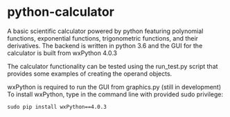 # python-calculator
A basic scientific calculator powered by python featuring polynomial functions, exponential functions, trigonometric functions, and their derivatives. The backend is written in python 3.6 and the GUI for the calculator is built from wxPython 4.0.3 

The calculator functionality can be tested using the run_test.py script that provides some examples of creating the operand objects.

wxPython is required to run the GUI from graphics.py (still in development)
To install wxPython, type in the command line with provided sudo privilege: 
```
sudo pip install wxPython==4.0.3
```

